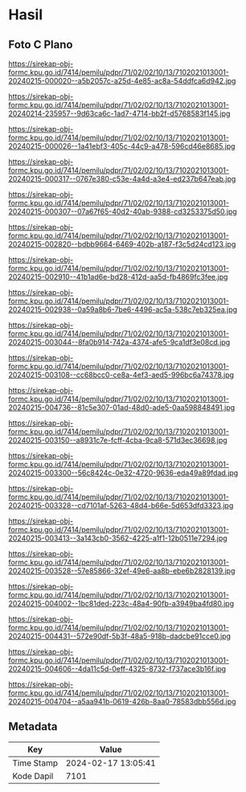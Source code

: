 # Hasil

## Foto C Plano

https://sirekap-obj-formc.kpu.go.id/7414/pemilu/pdpr/71/02/02/10/13/7102021013001-20240215-000020--a5b2057c-a25d-4e85-ac8a-54ddfca6d942.jpg

https://sirekap-obj-formc.kpu.go.id/7414/pemilu/pdpr/71/02/02/10/13/7102021013001-20240214-235957--9d63ca6c-1ad7-4714-bb2f-d5768583f145.jpg

https://sirekap-obj-formc.kpu.go.id/7414/pemilu/pdpr/71/02/02/10/13/7102021013001-20240215-000026--1a41ebf3-405c-44c9-a478-596cd46e8685.jpg

https://sirekap-obj-formc.kpu.go.id/7414/pemilu/pdpr/71/02/02/10/13/7102021013001-20240215-000317--0767e380-c53e-4a4d-a3e4-ed237b647eab.jpg

https://sirekap-obj-formc.kpu.go.id/7414/pemilu/pdpr/71/02/02/10/13/7102021013001-20240215-000307--07a67f65-40d2-40ab-9388-cd3253375d50.jpg

https://sirekap-obj-formc.kpu.go.id/7414/pemilu/pdpr/71/02/02/10/13/7102021013001-20240215-002820--bdbb9664-6469-402b-a187-f3c5d24cd123.jpg

https://sirekap-obj-formc.kpu.go.id/7414/pemilu/pdpr/71/02/02/10/13/7102021013001-20240215-002910--41b1ad6e-bd28-412d-aa5d-fb4869fc3fee.jpg

https://sirekap-obj-formc.kpu.go.id/7414/pemilu/pdpr/71/02/02/10/13/7102021013001-20240215-002938--0a59a8b6-7be6-4496-ac5a-538c7eb325ea.jpg

https://sirekap-obj-formc.kpu.go.id/7414/pemilu/pdpr/71/02/02/10/13/7102021013001-20240215-003044--8fa0b914-742a-4374-afe5-9ca1df3e08cd.jpg

https://sirekap-obj-formc.kpu.go.id/7414/pemilu/pdpr/71/02/02/10/13/7102021013001-20240215-003108--cc68bcc0-ce8a-4ef3-aed5-996bc6a74378.jpg

https://sirekap-obj-formc.kpu.go.id/7414/pemilu/pdpr/71/02/02/10/13/7102021013001-20240215-004736--81c5e307-01ad-48d0-ade5-0aa598848491.jpg

https://sirekap-obj-formc.kpu.go.id/7414/pemilu/pdpr/71/02/02/10/13/7102021013001-20240215-003150--a8931c7e-fcff-4cba-9ca8-571d3ec36698.jpg

https://sirekap-obj-formc.kpu.go.id/7414/pemilu/pdpr/71/02/02/10/13/7102021013001-20240215-003300--56c8424c-0e32-4720-9636-eda49a89fdad.jpg

https://sirekap-obj-formc.kpu.go.id/7414/pemilu/pdpr/71/02/02/10/13/7102021013001-20240215-003328--cd7101af-5263-48d4-b66e-5d653dfd3323.jpg

https://sirekap-obj-formc.kpu.go.id/7414/pemilu/pdpr/71/02/02/10/13/7102021013001-20240215-003413--3a143cb0-3562-4225-a1f1-12b0511e7294.jpg

https://sirekap-obj-formc.kpu.go.id/7414/pemilu/pdpr/71/02/02/10/13/7102021013001-20240215-003528--57e85866-32ef-49e6-aa8b-ebe6b2828139.jpg

https://sirekap-obj-formc.kpu.go.id/7414/pemilu/pdpr/71/02/02/10/13/7102021013001-20240215-004002--1bc81ded-223c-48a4-90fb-a3949ba4fd80.jpg

https://sirekap-obj-formc.kpu.go.id/7414/pemilu/pdpr/71/02/02/10/13/7102021013001-20240215-004431--572e90df-5b3f-48a5-918b-dadcbe91cce0.jpg

https://sirekap-obj-formc.kpu.go.id/7414/pemilu/pdpr/71/02/02/10/13/7102021013001-20240215-004606--4da11c5d-0eff-4325-8732-f737ace3b16f.jpg

https://sirekap-obj-formc.kpu.go.id/7414/pemilu/pdpr/71/02/02/10/13/7102021013001-20240215-004704--a5aa941b-0619-426b-8aa0-78583dbb556d.jpg


## Metadata

| Key        | Value               |
| ---------- | ------------------- |
| Time Stamp | 2024-02-17 13:05:41 |
| Kode Dapil | 7101                |



